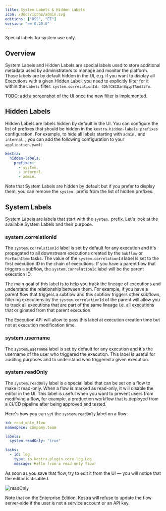 ```yaml
---
title: System Labels & Hidden Labels
icon: /docs/icons/admin.svg
editions: ["OSS", "EE"]
version: ">= 0.20.0"
---
```


Special labels for system use only.

## Overview

System Labels and Hidden Labels are special labels used to store additional metadata used by administrators to manage and monitor the platform. Those labels are by default hidden in the UI, e.g. if you want to display all Executions with a given Hidden Label, you need to explicitly filter for it within the `Labels` filter: `system.correlationId: 4DhfCBCDznBqipTAnd7zfm`.

TODO: add a screenshot of the UI once the new filter is implemented.

## Hidden Labels

Hidden Labels are labels hidden by default in the UI. You can configure the list of prefixes that should be hidden in the `kestra.hidden-labels.prefixes` configuration. For example, to hide all labels starting with `admin.` and `internal.`, you can add the following configuration to your `application.yaml`:

```yaml
kestra:
  hiddem-labels:
    prefixes:
      - system.
      - internal.
      - admin.
```

Note that System Labels are hidden by default but if you prefer to display them, you can remove the `system.` prefix from the list of hidden prefixes.


## System Labels

System Labels are labels that start with the `system.` prefix. Let's look at the available System Labels and their purpose.

### system.correlationId

The `system.correlationId` label is set by default for any execution and it's propagated to all downstream executions created by the `Subflow` or `ForEachItem` tasks. The value of the `system.correlationId` label is set to the first execution ID in the chain of executions. If you have a parent flow that triggers a subflow, the `system.correlationId` label will be the parent execution ID.

The main goal of this label is to help you track the lineage of executions and understand the relationship between them. For example, if you have a parent flow that triggers a subflow and this subflow triggers other subflows, filtering executions by the `system.correlationId` of the parent will allow you to track all executions that are part of the same lineage i.e. all executions that originated from that parent execution.

The Execution API will allow to pass this label at execution creation time but not at execution modification time.

### system.username

The `system.username` label is set by default for any execution and it's the username of the user who triggered the execution. This label is useful for auditing purposes and to understand who triggered a given execution.

### system.readOnly

The `system.readOnly` label is a special label that can be set on a flow to make it read-only. When a flow is marked as read-only, it will disable the editor in the UI. This label is useful when you want to prevent users from modifying a flow, for example, a production workflow that is deployed from a CI/CD pipeline after being approved and tested.

Here's how you can set the `system.readOnly` label on a flow:

```yaml
id: read_only_flow
namespace: company.team

labels:
  system.readOnly: "true"

tasks:
  - id: log
    type: io.kestra.plugin.core.log.Log
    message: Hello from a read-only flow!
```

As soon as you save that flow, try to edit it from the UI — you will notice that the editor is disabled.

![readOnly](/docs/concepts/system-labels/readOnly.png)

Note that on the Enterprise Edition, Kestra will refuse to update the flow server-side if the user is not a service account or an API key.
